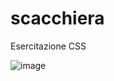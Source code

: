 # scacchiera
Esercitazione CSS

![image](https://github.com/Riglietti-Nicolo/scacchiera/assets/154589635/6473d9a7-af4e-42e6-b8ff-e6088c5f65f1)
